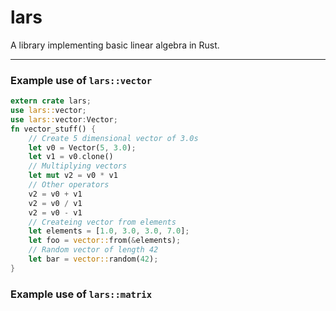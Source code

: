 # lars
A library implementing basic linear algebra in Rust.

---
### Example use of `lars::vector`
```rust
extern crate lars;
use lars::vector;
use lars::vector:Vector;
fn vector_stuff() {
    // Create 5 dimensional vector of 3.0s
    let v0 = Vector(5, 3.0);
    let v1 = v0.clone()
    // Multiplying vectors
    let mut v2 = v0 * v1
    // Other operators
    v2 = v0 + v1
    v2 = v0 / v1
    v2 = v0 - v1
    // Createing vector from elements
    let elements = [1.0, 3.0, 3.0, 7.0];
    let foo = vector::from(&elements);
    // Random vector of length 42
    let bar = vector::random(42);
}
```

### Example use of `lars::matrix`
```rust

```
